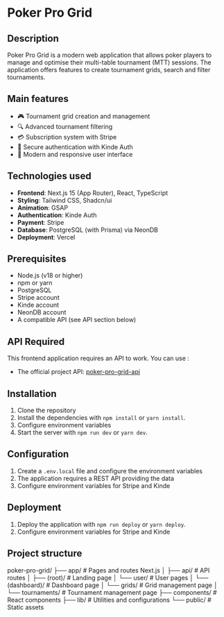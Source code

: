 # Poker Pro Grid

## Description
Poker Pro Grid is a modern web application that allows poker players to manage and optimise their multi-table tournament (MTT) sessions. The application offers features to create tournament grids, search and filter tournaments.

## Main features
- 🎮 Tournament grid creation and management
- 🔍 Advanced tournament filtering
- 💳 Subscription system with Stripe
- 🔐 Secure authentication with Kinde Auth
- 🎨 Modern and responsive user interface

## Technologies used
- **Frontend**: Next.js 15 (App Router), React, TypeScript
- **Styling**: Tailwind CSS, Shadcn/ui
- **Animation**: GSAP
- **Authentication**: Kinde Auth
- **Payment**: Stripe
- **Database**: PostgreSQL (with Prisma) via NeonDB
- **Deployment**: Vercel

## Prerequisites
- Node.js (v18 or higher)
- npm or yarn
- PostgreSQL
- Stripe account
- Kinde account
- NeonDB account
- A compatible API (see API section below)

## API Required
This frontend application requires an API to work. You can use :
- The official project API: [poker-pro-grid-api](https://github.com/ElioTourvieille/backend-nest.git)

## Installation

1. Clone the repository
2. Install the dependencies with `npm install` or `yarn install`.
3. Configure environment variables
4. Start the server with `npm run dev` or `yarn dev`.

## Configuration

1. Create a `.env.local` file and configure the environment variables
2. The application requires a REST API providing the data
2. Configure environment variables for Stripe and Kinde

## Deployment

1. Deploy the application with `npm run deploy` or `yarn deploy`.
2. Configure environment variables for Stripe and Kinde

## Project structure
poker-pro-grid/
├── app/ # Pages and routes Next.js
│ ├── api/ # API routes
│ ├── (root)/ # Landing page
│ └── user/ # User pages
│ └── (dashboard)/ # Dashboard page
│ └── grids/ # Grid management page
│ └── tournaments/ # Tournament management page
├── components/ # React components
├── lib/ # Utilities and configurations
└── public/ # Static assets


